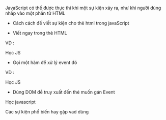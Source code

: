 JavaScript có thể được thực thi khi một sự kiện xảy ra, như khi người dùng nhấp vào một phần tử HTML


- Cách cách để viết sự kiện cho thẻ html trong javaScript

+ Viết ngay trong thẻ HTML 

VD : 

<div id="series" onclick="alert('Bạn vừa click')">Học JS</div>

+ Gọi một hàm để xử lý event đó

VD : 
 <div id="series" onclick="show()">Học JS</div>
    <script type="text/javascript">
        function show(){
            alert('Bạn vừa click vào')
        }
    </script>


+ Dùng DOM để truy xuất đến thẻ muốn gán Event

 <div id="jav" >Học javascript</div>

   <script type="text/javascript">
        //chọn thẻ có id = jav
        var element = document.getElementById('jav');
        //Thêm sự kiện
        element.onclick = function (){
            alert('Bạn vừa click vào');
        };
    </script>


Các sự kiện phổ biến hay gặp vad dùng 